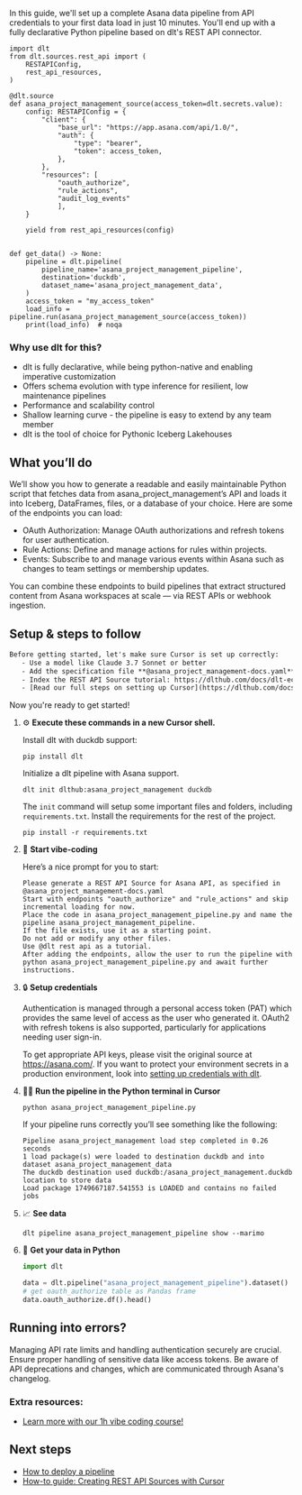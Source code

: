 In this guide, we'll set up a complete Asana data pipeline from API credentials to your first data load in just 10 minutes. You'll end up with a fully declarative Python pipeline based on dlt's REST API connector.

```python-outcome
import dlt
from dlt.sources.rest_api import (
    RESTAPIConfig,
    rest_api_resources,
)

@dlt.source
def asana_project_management_source(access_token=dlt.secrets.value):
    config: RESTAPIConfig = {
        "client": {
            "base_url": "https://app.asana.com/api/1.0/",
            "auth": {
                "type": "bearer",
                "token": access_token,
            },
        },
        "resources": [
            "oauth_authorize",
            "rule_actions",
            "audit_log_events"
            ],
    }

    yield from rest_api_resources(config)


def get_data() -> None:
    pipeline = dlt.pipeline(
        pipeline_name='asana_project_management_pipeline',
        destination='duckdb',
        dataset_name='asana_project_management_data', 
    )
    access_token = "my_access_token"
    load_info = pipeline.run(asana_project_management_source(access_token))
    print(load_info)  # noqa
```

### Why use dlt for this?

- dlt is fully declarative, while being python-native and enabling imperative customization
- Offers schema evolution with type inference for resilient, low maintenance pipelines
- Performance and scalability control
- Shallow learning curve - the pipeline is easy to extend by any team member
- dlt is the tool of choice for Pythonic Iceberg Lakehouses

## What you’ll do

We’ll show you how to generate a readable and easily maintainable Python script that fetches data from asana_project_management’s API and loads it into Iceberg, DataFrames, files, or a database of your choice. Here are some of the endpoints you can load:

- OAuth Authorization: Manage OAuth authorizations and refresh tokens for user authentication.
- Rule Actions: Define and manage actions for rules within projects.
- Events: Subscribe to and manage various events within Asana such as changes to team settings or membership updates.

You can combine these endpoints to build pipelines that extract structured content from Asana workspaces at scale — via REST APIs or webhook ingestion.

## Setup & steps to follow

```default
Before getting started, let's make sure Cursor is set up correctly:
   - Use a model like Claude 3.7 Sonnet or better
   - Add the specification file **@asana_project_management-docs.yaml** as context
   - Index the REST API Source tutorial: https://dlthub.com/docs/dlt-ecosystem/verified-sources/rest_api/ and add it to context as **@dlt rest api**
   - [Read our full steps on setting up Cursor](https://dlthub.com/docs/dlt-ecosystem/llm-tooling/cursor-restapi#23-configuring-cursor-with-documentation)
```

Now you're ready to get started! 

1. ⚙️ **Execute these commands in a new Cursor shell.**
    
    Install dlt with duckdb support:
    ```shell
    pip install dlt
    ```

    Initialize a dlt pipeline with Asana support.
    ```shell
    dlt init dlthub:asana_project_management duckdb
    ```

    The `init` command will setup some important files and folders, including `requirements.txt`. Install the requirements for the rest of the project.
    ```shell
    pip install -r requirements.txt
    ```
    
2. 🤠 **Start vibe-coding**
    
    Here’s a nice prompt for you to start: 
    
    ```prompt
    Please generate a REST API Source for Asana API, as specified in @asana_project_management-docs.yaml 
    Start with endpoints "oauth_authorize" and "rule_actions" and skip incremental loading for now. 
    Place the code in asana_project_management_pipeline.py and name the pipeline asana_project_management_pipeline. 
    If the file exists, use it as a starting point. 
    Do not add or modify any other files. 
    Use @dlt rest api as a tutorial. 
    After adding the endpoints, allow the user to run the pipeline with python asana_project_management_pipeline.py and await further instructions.
    ```

    
3. 🔒 **Setup credentials** 
    
    Authentication is managed through a personal access token (PAT) which provides the same level of access as the user who generated it. OAuth2 with refresh tokens is also supported, particularly for applications needing user sign-in.
    
    To get appropriate API keys, please visit the original source at https://asana.com/.
    If you want to protect your environment secrets in a production environment, look into [setting up credentials with dlt](https://dlthub.com/docs/walkthroughs/add_credentials).
    
4. 🏃‍♀️ **Run the pipeline in the Python terminal in Cursor**
    
    ```shell
    python asana_project_management_pipeline.py
    ```
    
    If your pipeline runs correctly you’ll see something like the following:
    
    ```shell
    Pipeline asana_project_management load step completed in 0.26 seconds
    1 load package(s) were loaded to destination duckdb and into dataset asana_project_management_data
    The duckdb destination used duckdb:/asana_project_management.duckdb location to store data
    Load package 1749667187.541553 is LOADED and contains no failed jobs
    ```
    
5. 📈 **See data**
    
    ```shell
    dlt pipeline asana_project_management_pipeline show --marimo
    ```
    
6. 🐍 **Get your data in Python**
    
    ```python
    import dlt

   data = dlt.pipeline("asana_project_management_pipeline").dataset()
   # get oauth_authorize table as Pandas frame
   data.oauth_authorize.df().head()
    ```

## Running into errors?

Managing API rate limits and handling authentication securely are crucial. Ensure proper handling of sensitive data like access tokens. Be aware of API deprecations and changes, which are communicated through Asana's changelog.

### Extra resources:

- [Learn more with our 1h vibe coding course!](https://www.youtube.com/watch?v=GGid70rnJuM)

## Next steps

- [How to deploy a pipeline](https://dlthub.com/docs/walkthroughs/deploy-a-pipeline)
- [How-to guide: Creating REST API Sources with Cursor](https://dlthub.com/docs/dlt-ecosystem/llm-tooling/cursor-restapi)